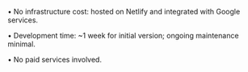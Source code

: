 • No infrastructure cost: hosted on Netlify and integrated with Google services.

• Development time: ~1 week for initial version; ongoing maintenance minimal.

• No paid services involved.